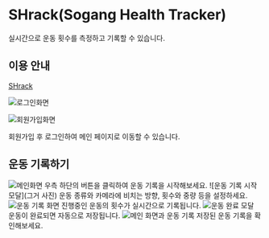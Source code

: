 # SHrack(Sogang Health Tracker)

실시간으로 운동 횟수를 측정하고 기록할 수 있습니다.

## 이용 안내

[SHrack](https://sg-capstone-shrack.github.io/SHrack-front/)

![로그인화면](로그인화면)

![회원가입화면](회원가입화면)

회원가입 후 로그인하여 메인 페이지로 이동할 수 있습니다.

## 운동 기록하기

![메인화면](메인화면)
우측 하단의 버튼을 클릭하여 운동 기록을 시작해보세요.
![운동 기록 시작 모달](그거 사진)
운동 종류와 카메라에 비치는 방향, 횟수와 중량 등을 설정하세요.
![운동 기록 화면](사진)
진행중인 운동의 횟수가 실시간으로 기록됩니다.
![운동 완료 모달](사진)
운동이 완료되면 자동으로 저장됩니다.
![메인 화면과 운동 기록](사진)
저장된 운동 기록을 확인해보세요.
